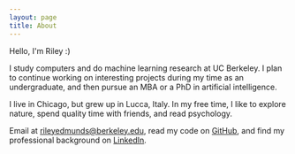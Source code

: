 ```yaml
---
layout: page
title: About
---
```


Hello, I'm Riley :)

I study computers and do machine learning research at UC Berkeley. I plan to continue working on interesting projects during my time as an undergraduate, and then pursue an MBA or a PhD in artificial intelligence.

I live in Chicago, but grew up in Lucca, Italy. In my free time, I like to explore nature, spend quality time with friends, and read psychology.

Email at rileyedmunds@berkeley.edu, read my code on [GitHub](http://github.com/rileyedmunds), and find my professional background on [LinkedIn](http://uk.linkedin.com/in/rileyedmunds).
